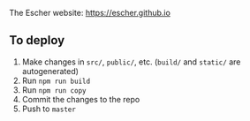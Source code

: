 The Escher website: https://escher.github.io

## To deploy

1. Make changes in `src/`, `public/`, etc. (`build/` and `static/` are autogenerated)
1. Run `npm run build`
1. Run `npm run copy`
1. Commit the changes to the repo
1. Push to `master`
